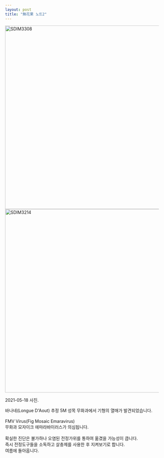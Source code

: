 ```yaml
---
layout: post
title: "無花果 노트2"
---
```


<img width="600px" alt="SDIM3308" src="https://user-images.githubusercontent.com/81041256/131774216-deb17d73-e7b3-41f0-ac0d-ad8e6002202d.jpg">

<img width="600px" alt="SDIM3214" src="https://user-images.githubusercontent.com/81041256/131774237-2f0efa3a-0ee7-425c-8822-8acdfd0089ab.jpg">

2021-05-18 사진. <br/>

바나네(Longue D'Aout) 추정 5M 성목 무화과에서 기형의 열매가 발견되었습니다. <br/>
<br/>
FMV Virus(Fig Mosaic Emaravirus) <br/>
무화과 모자이크 에마라바이러스가 의심됩니다. <br/>
<br/>
확실한 진단은 불가하나 오염된 전정가위를 통하여 옮겼을 가능성이 큽니다. <br/>
즉시 전정도구들을 소독하고 살충제를 사용한 후 지켜보기로 합니다. <br/>
여름에 돌아옵니다.
